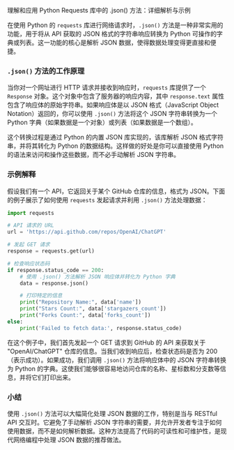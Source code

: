 理解和应用 Python Requests 库中的 .json() 方法：详细解析与示例

在使用 Python 的 `requests` 库进行网络请求时，`.json()` 方法是一种非常实用的功能，用于将从 API 获取的 JSON 格式的字符串响应转换为 Python 可操作的字典或列表。这一功能的核心是解析 JSON 数据，使得数据处理变得更直接和便捷。

### `.json()` 方法的工作原理

当你对一个网址进行 HTTP 请求并接收到响应时，`requests` 库提供了一个 `Response` 对象。这个对象中包含了服务器的响应内容，其中 `response.text` 属性包含了响应体的原始字符串。如果响应体是以 JSON 格式（JavaScript Object Notation）返回的，你可以使用 `.json()` 方法将这个 JSON 字符串转换为一个 Python 字典（如果数据是一个对象）或列表（如果数据是一个数组）。

这个转换过程是通过 Python 的内置 JSON 库实现的，该库解析 JSON 格式字符串，并将其转化为 Python 的数据结构。这样做的好处是你可以直接使用 Python 的语法来访问和操作这些数据，而不必手动解析 JSON 字符串。

### 示例解释

假设我们有一个 API，它返回关于某个 GitHub 仓库的信息，格式为 JSON。下面的例子展示了如何使用 `requests` 发起请求并利用 `.json()` 方法处理数据：

```python
import requests

# API 请求的 URL
url = 'https://api.github.com/repos/OpenAI/ChatGPT'

# 发起 GET 请求
response = requests.get(url)

# 检查响应状态码
if response.status_code == 200:
    # 使用 .json() 方法解析 JSON 响应体并转化为 Python 字典
    data = response.json()

    # 打印特定的信息
    print("Repository Name:", data['name'])
    print("Stars Count:", data['stargazers_count'])
    print("Forks Count:", data['forks_count'])
else:
    print('Failed to fetch data:', response.status_code)
```

在这个例子中，我们首先发起一个 GET 请求到 GitHub 的 API 来获取关于 "OpenAI/ChatGPT" 仓库的信息。当我们收到响应后，检查状态码是否为 200（表示成功）。如果成功，我们调用 `.json()` 方法将响应体中的 JSON 字符串转换为 Python 的字典。这使我们能够很容易地访问仓库的名称、星标数和分支数等信息，并将它们打印出来。

### 小结

使用 `.json()` 方法可以大幅简化处理 JSON 数据的工作，特别是当与 RESTful API 交互时。它避免了手动解析 JSON 字符串的需要，并允许开发者专注于如何使用数据，而不是如何解析数据。这种方法提高了代码的可读性和可维护性，是现代网络编程中处理 JSON 数据的推荐做法。